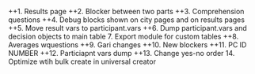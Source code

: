 ++1. Results page
++2. Blocker between two parts
++3. Comprehension questions
++4. Debug blocks shown on city pages and on results pages
++5. Move result vars to participant.vars
++6. Dump participant.vars and decision objects to main table
7. Export module for custom tables
++8. Averages wquestions
++9. Gari changes
++10. New blockers
++11. PC ID NUMBER
++12. Particiapnt vars dump
++13. Change yes-no order
14. Optimize wtih bulk create in universal creator